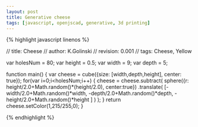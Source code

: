 ```yaml
---
layout: post
title: Generative cheese
tags: [javascript, openjscad, generative, 3d printing]
---
```

{% highlight javascript linenos %}

// title: Cheese
// author: K.Golinski
// revision: 0.001
// tags: Cheese, Yellow

var holesNum = 80;
var height = 0.5;
var width = 9;
var depth = 5;

function main() {
  var cheese = cube({size: [width,depth,height], center: true});
  for(var i=0;i<holesNum;i++) {
      cheese = cheese.subtract(
        sphere({r: height/2.0+Math.random()*(height/2.0), center:true})
          .translate(
      	    [-width/2.0+Math.random()*width,
      	     -depth/2.0+Math.random()*depth,
      	     -height/2.0+Math.random()*height
      	    ]
      	    )
      );
  }
  return cheese.setColor(1,215/255,0);
}

{% endhighlight %}